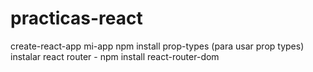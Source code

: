 # practicas-react
create-react-app mi-app
npm install prop-types (para usar prop types)
instalar react router - npm install react-router-dom
